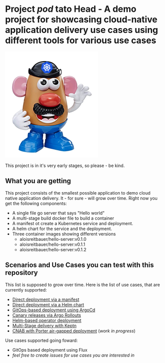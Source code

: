 # Project _pod_ tato Head - A demo project for showcasing cloud-native application delivery use cases using different tools for various use cases

![podtatohead](/images/podtatoHead.png)

This project is in it's very early stages, so please - be kind.

## What you are getting

This project consists of the smallest possible application to demo cloud native
application delivery. It - for sure - will grow over time. Right now you get the following components:

* A single file go server that says "Hello world"
* A multi-stage build docker file to build a container
* A manifest ot create a Kubernetes service and deployment. 
* A helm chart for the service and the deployment.
* Three container images showing different versions
    * aloisreitbauer/hello-server:v0.1.0
    * aloisreitbauer/hello-server:v0.1.1
    * aloisreitbauer/hello-server:v0.1.2 

## Scenarios and Use Cases you can test with this repository 

This list is supposed to grow over time. Here is the list of use cases, that are
currently supported:

* [Direct deployment via a manifest](/docs/plainManifest.md)
* [Direct deployment via a Helm chart](/docs/helmChart.md)
* [GitOps-based deployment using ArgoCd](/docs/gitOpsArgoCD.md)
* [Canary releases via Argo Rollouts](/docs/rollouts.md)
* [Helm-based operator deployment](/docs/helmOperator.md) 
* [Multi-Stage delivery with Keptn](/docs/keptnDelivery.md)
* [CNAB with Porter air-gapped deployment](/docs/cnabWithPorter.md) (_work in progress_)

Use cases supported going foward:

* GitOps based deployment using Flux
* _feel free to create issues for use cases you are interested in_
